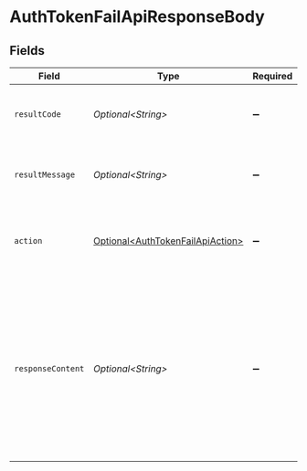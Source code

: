 # AuthTokenFailApiResponseBody


## Fields

| Field                                                                                                                                                                                          | Type                                                                                                                                                                                           | Required                                                                                                                                                                                       | Description                                                                                                                                                                                    |
| ---------------------------------------------------------------------------------------------------------------------------------------------------------------------------------------------- | ---------------------------------------------------------------------------------------------------------------------------------------------------------------------------------------------- | ---------------------------------------------------------------------------------------------------------------------------------------------------------------------------------------------- | ---------------------------------------------------------------------------------------------------------------------------------------------------------------------------------------------- |
| `resultCode`                                                                                                                                                                                   | *Optional\<String>*                                                                                                                                                                            | :heavy_minus_sign:                                                                                                                                                                             | The code which represents the result of the API call.                                                                                                                                          |
| `resultMessage`                                                                                                                                                                                | *Optional\<String>*                                                                                                                                                                            | :heavy_minus_sign:                                                                                                                                                                             | A short message which explains the result of the API call.                                                                                                                                     |
| `action`                                                                                                                                                                                       | [Optional\<AuthTokenFailApiAction>](../../models/operations/AuthTokenFailApiAction.md)                                                                                                         | :heavy_minus_sign:                                                                                                                                                                             | The next action that the authorization server implementation should take.                                                                                                                      |
| `responseContent`                                                                                                                                                                              | *Optional\<String>*                                                                                                                                                                            | :heavy_minus_sign:                                                                                                                                                                             | The content that the authorization server implementation is to return to the client application.<br/>Its format varies depending on the value of `action` parameter. See description for details.<br/> |